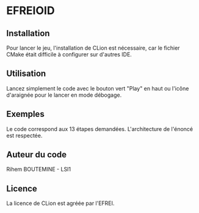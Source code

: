 # EFREIOID

## Installation

Pour lancer le jeu, l'installation de CLion est nécessaire, car le fichier CMake était difficile à configurer sur d'autres IDE.

## Utilisation

Lancez simplement le code avec le bouton vert "Play" en haut ou l'icône d'araignée pour le lancer en mode débogage.

## Exemples 

Le code correspond aux 13 étapes demandées. L'architecture de l'énoncé est respectée.

## Auteur du code

Rihem BOUTEMINE - LSI1

## Licence

La licence de CLion est agréée par l'EFREI.